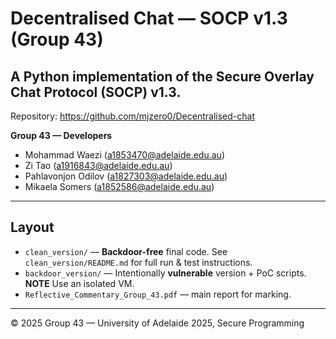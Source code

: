 # Decentralised Chat — SOCP v1.3 (Group 43)

A Python implementation of the Secure Overlay Chat Protocol (SOCP) v1.3.
---
Repository: https://github.com/mjzero0/Decentralised-chat

**Group 43 — Developers**
- Mohammad Waezi (a1853470@adelaide.edu.au)
- Zi Tao (a1916843@adelaide.edu.au)
- Pahlavonjon Odilov (a1827303@adelaide.edu.au)
- Mikaela Somers (a1852586@adelaide.edu.au)

---

## Layout
- `clean_version/` — **Backdoor-free** final code. See `clean_version/README.md` for full run & test instructions.  
- `backdoor_version/` — Intentionally **vulnerable** version + PoC scripts. **NOTE** Use an isolated VM.  
- `Reflective_Commentary_Group_43.pdf` — main report for marking.

---

© 2025 Group 43 — University of Adelaide 2025, Secure Programming

